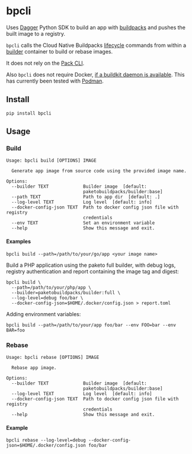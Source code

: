 # bpcli

Uses [Dagger](https://dagger.io/) Python SDK to build an app with
[buildpacks](https://buildpacks.io/) and pushes the built image to a registry.

`bpcli` calls the Cloud Native Buildpacks [lifecycle](https://buildpacks.io/docs/concepts/components/lifecycle/)
commands from within a [builder](https://buildpacks.io/docs/concepts/components/builder/)
container to build or rebase images.

It does not rely on the [Pack CLI](https://buildpacks.io/docs/tools/pack/).

Also `bpcli` does not require Docker, [if a buildkit daemon is available](https://docs.dagger.io/1013/operator-manual/#custom-runtime-setup). This has currently been tested with [Podman](https://podman.io/).

## Install

```
pip install bpcli
```

## Usage

### Build

```
Usage: bpcli build [OPTIONS] IMAGE

  Generate app image from source code using the provided image name.

Options:
  --builder TEXT             Builder image  [default:
                             paketobuildpacks/builder:base]
  --path TEXT                Path to app dir  [default: .]
  --log-level TEXT           Log level  [default: info]
  --docker-config-json TEXT  Path to docker config json file with registry
                             credentials
  --env TEXT                 Set an environment variable
  --help                     Show this message and exit.
```

#### Examples

```
bpcli build --path=/path/to/your/go/app <your image name>
```

Build a PHP application using the paketo full builder, with debug logs,
registry authentication and report containing the image tag and digest:

```
bpcli build \
  --path=/path/to/your/php/app \
  --builder=paketobuildpacks/builder:full \
  --log-level=debug foo/bar \
  --docker-config-json=$HOME/.docker/config.json > report.toml
```

Adding environment variables:

```
bpcli build --path=/path/to/your/app foo/bar --env FOO=bar --env BAR=foo
```

### Rebase

```
Usage: bpcli rebase [OPTIONS] IMAGE

  Rebase app image.

Options:
  --builder TEXT             Builder image  [default:
                             paketobuildpacks/builder:base]
  --log-level TEXT           Log level  [default: info]
  --docker-config-json TEXT  Path to docker config json file with registry
                             credentials
  --help                     Show this message and exit.
```

#### Example

```
bpcli rebase --log-level=debug --docker-config-json=$HOME/.docker/config.json foo/bar
```

